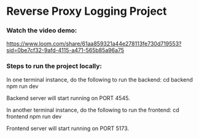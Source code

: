 # Reverse Proxy Logging Project

### Watch the video demo:
https://www.loom.com/share/61aa859321a44e278113fe730d719553?sid=0be7cf32-9afd-4115-a471-565b85a96a75

### Steps to run the project locally:

In one terminal instance, do the following to run the backend:
cd backend
npm run dev

Backend server will start running on PORT 4545.

In another terminal instance, do the following to run the frontend:
cd frontend
npm run dev

Frontend server will start running on PORT 5173.


